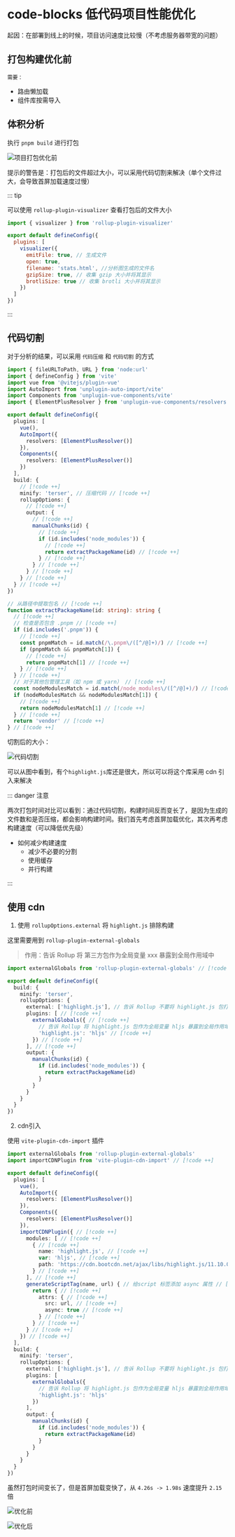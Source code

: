 # code-blocks 低代码项目性能优化

起因：在部署到线上的时候，项目访问速度比较慢（不考虑服务器带宽的问题）

## 打包构建优化前

`需要：`

- 路由懒加载
- 组件库按需导入

## 体积分析

执行 `pnpm build` 进行打包

![项目打包优化前](../img/项目打包优化前.png)

提示的警告是：打包后的文件超过大小，可以采用代码切割来解决（单个文件过大，会导致首屏加载速度过慢）

::: tip

可以使用 `rollup-plugin-visualizer` 查看打包后的文件大小

```js
import { visualizer } from 'rollup-plugin-visualizer'

export default defineConfig({
  plugins: [
    visualizer({
      emitFile: true, // 生成文件
      open: true,
      filename: 'stats.html', //分析图生成的文件名
      gzipSize: true, // 收集 gzip 大小并将其显示
      brotliSize: true // 收集 brotli 大小并将其显示
    })
  ]
})
```

:::

## 代码切割

对于分析的结果，可以采用 `代码压缩` 和 `代码切割` 的方式

```ts {19-29，45-61}
import { fileURLToPath, URL } from 'node:url'
import { defineConfig } from 'vite'
import vue from '@vitejs/plugin-vue'
import AutoImport from 'unplugin-auto-import/vite'
import Components from 'unplugin-vue-components/vite'
import { ElementPlusResolver } from 'unplugin-vue-components/resolvers'

export default defineConfig({
  plugins: [
    vue(),
    AutoImport({
      resolvers: [ElementPlusResolver()]
    }),
    Components({
      resolvers: [ElementPlusResolver()]
    })
  ],
  build: {
    // [!code ++]
    minify: 'terser', // 压缩代码 // [!code ++]
    rollupOptions: {
      // [!code ++]
      output: {
        // [!code ++]
        manualChunks(id) {
          // [!code ++]
          if (id.includes('node_modules')) {
            // [!code ++]
            return extractPackageName(id) // [!code ++]
          } // [!code ++]
        } // [!code ++]
      } // [!code ++]
    } // [!code ++]
  } // [!code ++]
})

// 从路径中提取包名 // [!code ++]
function extractPackageName(id: string): string {
  // [!code ++]
  // 检查是否包含 .pnpm // [!code ++]
  if (id.includes('.pnpm')) {
    // [!code ++]
    const pnpmMatch = id.match(/\.pnpm\/([^/@]+)/) // [!code ++]
    if (pnpmMatch && pnpmMatch[1]) {
      // [!code ++]
      return pnpmMatch[1] // [!code ++]
    } // [!code ++]
  } // [!code ++]
  // 对于其他包管理工具（如 npm 或 yarn） // [!code ++]
  const nodeModulesMatch = id.match(/node_modules\/([^/@]+)/) // [!code ++]
  if (nodeModulesMatch && nodeModulesMatch[1]) {
    // [!code ++]
    return nodeModulesMatch[1] // [!code ++]
  } // [!code ++]
  return 'vendor' // [!code ++]
} // [!code ++]
```

切割后的大小：

![代码切割](../img/代码切割.png)

可以从图中看到，有个`highlight.js`库还是很大，所以可以将这个库采用 cdn 引入来解决

::: danger 注意

两次打包时间对比可以看到：通过代码切割，构建时间反而变长了，是因为生成的文件数和是否压缩，都会影响构建时间。我们首先考虑首屏加载优化，其次再考虑构建速度（可以降低优先级）

- 如何减少构建速度
  - 减少不必要的分割
  - 使用缓存
  - 并行构建

:::

## 使用 cdn

1. 使用 `rollupOptions.external` 将 `highlight.js` 排除构建

这里需要用到 `rollup-plugin-external-globals`

> 作用：告诉 Rollup 将 第三方包作为全局变量 xxx 暴露到全局作用域中

```ts {1,7-13}
import externalGlobals from 'rollup-plugin-external-globals' // [!code ++]

export default defineConfig({
  build: {
    minify: 'terser',
    rollupOptions: {
      external: ['highlight.js'], // 告诉 Rollup 不要将 highlight.js 包打包到输出中 // [!code ++]
      plugins: [ // [!code ++]
        externalGlobals({ // [!code ++]
          // 告诉 Rollup 将 highlight.js 包作为全局变量 hljs 暴露到全局作用域中 // [!code ++]
          'highlight.js': 'hljs' // [!code ++]
        }) // [!code ++]
      ], // [!code ++]
      output: {
        manualChunks(id) {
          if (id.includes('node_modules')) {
            return extractPackageName(id)
          }
        }
      }
    }
  }
})
```

2. cdn引入

使用 `vite-plugin-cdn-import` 插件

```ts {2,13-29}
import externalGlobals from 'rollup-plugin-external-globals'
import importCDNPlugin from 'vite-plugin-cdn-import' // [!code ++]

export default defineConfig({
  plugins: [
    vue(),
    AutoImport({
      resolvers: [ElementPlusResolver()]
    }),
    Components({
      resolvers: [ElementPlusResolver()]
    }),
    importCDNPlugin({ // [!code ++]
      modules: [ // [!code ++]
        { // [!code ++]
          name: 'highlight.js', // [!code ++]
          var: 'hljs', // [!code ++]
          path: 'https://cdn.bootcdn.net/ajax/libs/highlight.js/11.10.0/highlight.min.js' // [!code ++]
        } // [!code ++]
      ], // [!code ++]
      generateScriptTag(name, url) { // 给script 标签添加 async 属性 // [!code ++]
        return { // [!code ++]
          attrs: { // [!code ++]
            src: url, // [!code ++]
            async: true // [!code ++]
          } // [!code ++]
        } // [!code ++]
      } // [!code ++]
    }) // [!code ++]
  ],
  build: {
    minify: 'terser',
    rollupOptions: {
      external: ['highlight.js'], // 告诉 Rollup 不要将 highlight.js 包打包到输出中
      plugins: [
        externalGlobals({
          // 告诉 Rollup 将 highlight.js 包作为全局变量 hljs 暴露到全局作用域中
          'highlight.js': 'hljs'
        })
      ],
      output: {
        manualChunks(id) {
          if (id.includes('node_modules')) {
            return extractPackageName(id)
          }
        }
      }
    }
  }
})
```

虽然打包时间变长了，但是首屏加载变快了，从 `4.26s -> 1.98s` 速度提升 `2.15` 倍

![优化前](../img/优化前.png)

![优化后](../img/优化后.png)
